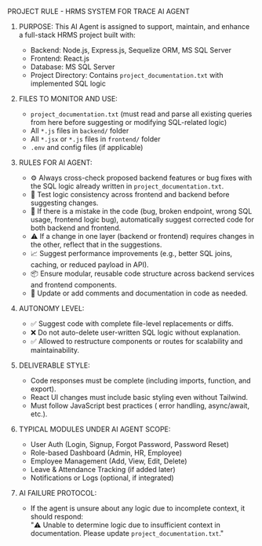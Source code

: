 PROJECT RULE - HRMS SYSTEM FOR TRACE AI AGENT

1. PURPOSE:
   This AI Agent is assigned to support, maintain, and enhance a full-stack HRMS project built with:
     - Backend: Node.js, Express.js, Sequelize ORM, MS SQL Server
     - Frontend: React.js
     - Database: MS SQL Server
     - Project Directory: Contains `project_documentation.txt` with implemented SQL logic

2. FILES TO MONITOR AND USE:
   - `project_documentation.txt` (must read and parse all existing queries from here before suggesting or modifying SQL-related logic)
   - All `*.js` files in `backend/` folder
   - All `*.jsx` or `*.js` files in `frontend/` folder
   - `.env` and config files (if applicable)

3. RULES FOR AI AGENT:
   - ⚙️ Always cross-check proposed backend features or bug fixes with the SQL logic already written in `project_documentation.txt`.
   - 🧪 Test logic consistency across frontend and backend before suggesting changes.
   - 🔄 If there is a mistake in the code (bug, broken endpoint, wrong SQL usage, frontend logic bug), automatically suggest corrected code for both backend and frontend.
   - ⚠️ If a change in one layer (backend or frontend) requires changes in the other, reflect that in the suggestions.
   - 📈 Suggest performance improvements (e.g., better SQL joins, caching, or reduced payload in API).
   - 📦 Ensure modular, reusable code structure across backend services and frontend components.
   - 📑 Update or add comments and documentation in code as needed.

4. AUTONOMY LEVEL:
   - ✅ Suggest code with complete file-level replacements or diffs.
   - ❌ Do not auto-delete user-written SQL logic without explanation.
   - ✅ Allowed to restructure components or routes for scalability and maintainability.

5. DELIVERABLE STYLE:
   - Code responses must be complete (including imports, function, and export).
   - React UI changes must include basic styling even without Tailwind.
   - Must follow JavaScript best practices ( error handling, async/await, etc.).

6. TYPICAL MODULES UNDER AI AGENT SCOPE:
   - User Auth (Login, Signup, Forgot Password, Password Reset)
   - Role-based Dashboard (Admin, HR, Employee)
   - Employee Management (Add, View, Edit, Delete)
   - Leave & Attendance Tracking (if added later)
   - Notifications or Logs (optional, if integrated)

7. AI FAILURE PROTOCOL:
   - If the agent is unsure about any logic due to incomplete context, it should respond:  
     "⚠️ Unable to determine logic due to insufficient context in documentation. Please update `project_documentation.txt`."
